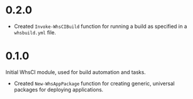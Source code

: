 # 0.2.0

 * Created `Invoke-WhsCIBuild` function for running a build as specified in a `whsbuild.yml` file.


# 0.1.0

Initial WhsCI module, used for build automation and tasks.

 * Created `New-WhsAppPackage` function for creating generic, universal packages for deploying applications.
